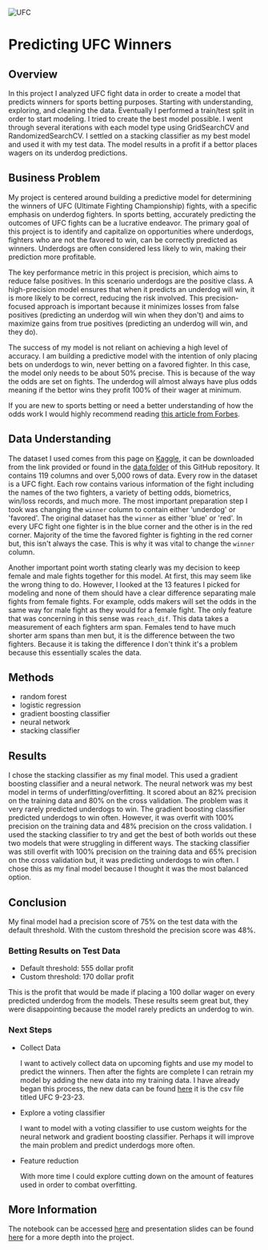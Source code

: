 ![UFC](https://upload.wikimedia.org/wikipedia/commons/thumb/9/92/UFC_Logo.svg/800px-UFC_Logo.svg.png)
# Predicting UFC Winners
## Overview
In this project I analyzed UFC fight data in order to create a model that predicts winners for sports betting purposes. Starting with understanding, exploring, and cleaning the data. Eventually I performed a train/test split in order to start modeling. I tried to create the best model possible. I went through several iterations with each model type using GridSearchCV and RandomizedSearchCV. I settled on a stacking classifier as my best model and used it with my test data. The model results in a profit if a bettor places wagers on its underdog predictions.
## Business Problem
My project is centered around building a predictive model for determining the winners of UFC (Ultimate Fighting Championship) fights, with a specific emphasis on underdog fighters. In sports betting, accurately predicting the outcomes of UFC fights can be a lucrative endeavor. The primary goal of this project is to identify and capitalize on opportunities where underdogs, fighters who are not the favored to win, can be correctly predicted as winners. Underdogs are often considered less likely to win, making their prediction more profitable.

The key performance metric in this project is precision, which aims to reduce false positives. In this scenario underdogs are the positive class. A high-precision model ensures that when it predicts an underdog will win, it is more likely to be correct, reducing the risk involved. This precision-focused approach is important because it minimizes losses from false positives (predicting an underdog will win when they don't) and aims to maximize gains from true positives (predicting an underdog will win, and they do).

The success of my model is not reliant on achieving a high level of accuracy. I am building a predictive model with the intention of only placing bets on underdogs to win, never betting on a favored fighter. In this case, the model only needs to be about 50% precise. This is because of the way the odds are set on fights. The underdog will almost always have plus odds meaning if the bettor wins they profit 100% of their wager at minimum.

If you are new to sports betting or need a better understanding of how the odds work I would highly recommend reading [this article from Forbes](https://www.forbes.com/betting/sports-betting/what-do-sports-betting-odds-mean/#:~:text=Whereas%20negative%20(%2D)%20odds%20tell,%24120%20for%20every%20%24100%20wager.).
## Data Understanding
The dataset I used comes from this page on [Kaggle](https://www.kaggle.com/datasets/mdabbert/ultimate-ufc-dataset?select=ufc-master.csv), it can be downloaded from the link provided or found in the [data folder](https://github.com/Ben-Gilbert333/Predicting_UFC_Winners/tree/main/data) of this GitHub repository. It contains 119 columns and over 5,000 rows of data. Every row in the dataset is a UFC fight. Each row contains various information of the fight including the names of the two fighters, a variety of betting odds, biometrics, win/loss records, and much more. The most important preparation step I took was changing the `winner` column to contain either 'underdog' or 'favored'. The original dataset has the `winner` as either 'blue' or 'red'. In every UFC fight one fighter is in the blue corner and the other is in the red corner. Majority of the time the favored fighter is fighting in the red corner but, this isn't always the case. This is why it was vital to change the `winner` column.

Another important point worth stating clearly was my decision to keep female and male fights together for this model. At first, this may seem like the wrong thing to do. However, I looked at the 13 features I picked for modeling and none of them should have a clear difference separating male fights from female fights. For example, odds makers will set the odds in the same way for male fight as they would for a female fight. The only feature that was concerning in this sense was `reach_dif`. This data takes a measurement of each fighters arm span. Females tend to have much shorter arm spans than men but, it is the difference between the two fighters. Because it is taking the difference I don't think it's a problem because this essentially scales the data.
## Methods
- random forest
- logistic regression
- gradient boosting classifier
- neural network
- stacking classifier
## Results
I chose the stacking classifier as my final model. This used a gradient boosting classifier and a neural network. The neural network was my best model in terms of underfitting/overfitting. It scored about an 82% precision on the training data and 80% on the cross validation. The problem was it very rarely predicted underdogs to win. The gradient boosting classifier predicted underdogs to win often. However, it was overfit with 100% precision on the training data and 48% precision on the cross validation. I used the stacking classifier to try and get the best of both worlds out these two models that were struggling in different ways. The stacking classifier was still overfit with 100% precision on the training data and 65% precision on the cross validation but, it was predicting underdogs to win often. I chose this as my final model because I thought it was the most balanced option.
## Conclusion
My final model had a precision score of 75% on the test data with the default threshold. With the custom threshold the precision score was 48%. 
### Betting Results on Test Data
- Default threshold: 555 dollar profit 
- Custom threshold: 170 dollar profit

This is the profit that would be made if placing a 100 dollar wager on every predicted underdog from the models. These results seem great but, they were disappointing because the model rarely predicts an underdog to win. 
### Next Steps
- Collect Data

    I want to actively collect data on upcoming fights and use my model to predict the winners. Then after the fights are complete I can retrain my model by adding the new data into my training data. I have already began this process, the new data can be found [here](https://github.com/Ben-Gilbert333/Predicting_UFC_Winners/tree/main/data) it is the csv file titled UFC 9-23-23.


- Explore a voting classifier

    I want to model with a voting classifier to use custom weights for the neural network and gradient boosting classifier. Perhaps it will improve the main problem and predict underdogs more often.
    
    
- Feature reduction

    With more time I could explore cutting down on the amount of features used in order to combat overfitting.
## More Information
The notebook can be accessed [here](https://github.com/Ben-Gilbert333/Predicting_UFC_Winners/blob/main/predicting_ufc_winners.ipynb) and presentation slides can be found [here](https://github.com/Ben-Gilbert333/Predicting_UFC_Winners/blob/main/presentation.pdf) for a more depth into the project.